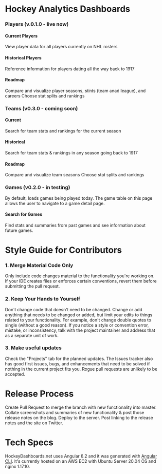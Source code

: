 # Hockey Analytics Dashboards 

### Players (v.0.1.0 - live now)
#### Current Players
View player data for all players currently on NHL rosters

#### Historical Players
Reference information for players dating all the way back to 1917

#### Roadmap
Compare and visualize player seasons, stints (team anad league), and careers
Choose stat splits and rankings

### Teams (v0.3.0 - coming soon)
#### Current
Search for team stats and rankings for the current season

#### Historical
Search for team stats & rankings in any season going back to 1917

#### Roadmap
Compare and visualize team seasons
Choose stat splits and rankings

### Games (v0.2.0 - in testing)
By default, loads games being played today. The game table on this page allows the user to navigate to a game detail page.

#### Search for Games
Find stats and summaries from past games and see information about future games. 

# Style Guide for Contributors
### 1. Merge Material Code Only
Only include code changes material to the functionality you're working on. If your IDE creates files or enforces certain conventions, revert them before submitting the pull request. 

### 2. Keep Your Hands to Yourself
Don't change code that doesn't need to be changed. Change or add anything that needs to be changed or added, but limit your edits to things related to your functionality. For example, don't change double quotes to single (without a good reason). If you notice a style or convention error, mistake, or inconsistency, talk with the project maintainer and address that as a separate unit of work.

### 3. Make useful updates
Check the "Projects" tab for the planned updates. The Issues tracker also has good first issues, bugs, and enhancements that need to be solved if nothing in the current project fits you. Rogue pull requests are unlikely to be accepted.


# Release Process
Create Pull Request to merge the branch with new functionality into master.
Collate screenshots and summaries of new functionality & post those release notes on the blog.
Deploy to the server.
Post linking to the release notes and the site on Twitter.

# Tech Specs
HockeyDashboards.net uses Angular 8.2 and it was generated with [Angular CLI](https://github.com/angular/angular-cli). It's currently hosted on an AWS 
EC2 with Ubuntu Server 20.04 OS and nginx 1.17.10.


